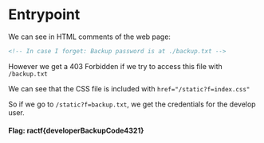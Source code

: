 # Entrypoint

We can see in HTML comments of the web page: 
```html
<!-- In case I forget: Backup password is at ./backup.txt -->
```
However we get a 403 Forbidden if we try to access this file with `/backup.txt`

We can see that the CSS file is included with `href="/static?f=index.css"`

So if we go to `/static?f=backup.txt`, we get the credentials for the develop user.

#### Flag: ractf{developerBackupCode4321}
